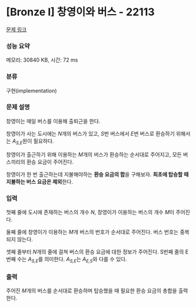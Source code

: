 # [Bronze I] 창영이와 버스 - 22113 

[문제 링크](https://www.acmicpc.net/problem/22113) 

### 성능 요약

메모리: 30840 KB, 시간: 72 ms

### 분류

구현(implementation)

### 문제 설명

<p>창영이는 매일 버스를 이용해 출퇴근을 한다.</p>

<p>창영이가 사는 도시에는 <em>N</em>개의 버스가 있고, <em>S</em>번 버스에서 <em>E</em>번 버스로 환승하기 위해서는 <em>A<sub>S,E</sub></em>원이 필요하다.</p>

<p>창영이가 출근하기 위해 이용하는 <em>M</em>개의 버스가 환승하는 순서대로 주어지고, 모든 버스끼리의 환승 요금이 주어진다.</p>

<p>창영이가 한 번 출근하는데 지불해야하는 <strong>환승 요금의 합</strong>을 구해보자. <strong>최초에 탑승할 때 지불하는 버스 요금은 제외</strong>한다.</p>

### 입력 

 <p>첫째 줄에 도시에 존재하는 버스의 개수 <em>N</em>, 창영이가 이용하는 버스의 개수 <em>M</em>이 주어진다.</p>

<p>둘째 줄에 창영이가 이용하는 <em>M</em>개 버스의 번호가 순서대로 주어진다. 버스 번호는 중복되지 않는다.</p>

<p>셋째 줄부터 <em>N</em>개의 줄에 걸쳐 버스의 환승 요금에 대한 정보가 주어진다. S번째 줄의 E번째 수는 <em>A<sub>S,E</sub></em>를 의미한다. <em>A<sub>S,E</sub></em>는 <em>A<sub>E,S</sub></em>와 다를 수 있다.</p>

### 출력 

 <p>주어진 <em>M</em>개의 버스를 순서대로 환승하며 탑승했을 때 필요한 환승 요금의 총합을 출력한다.</p>

